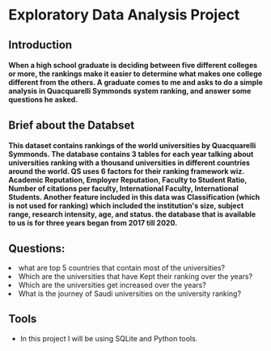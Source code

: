 # <h1>Exploratory Data Analysis Project 


## Introduction
#### When a high school graduate is deciding between five different colleges or more, the rankings make it easier to determine what makes one college different from the others. A graduate comes to me and asks to do a simple analysis in Quacquarelli Symmonds system ranking, and answer some questions he asked.


## Brief about the Databset

#### This dataset contains rankings of the world universities by Quacquarelli Symmonds. The database contains 3 tables for each year talking about universities ranking with a thousand universities in different countries around the world. QS uses 6 factors for their ranking framework wiz. Academic Reputation, Employer Reputation, Faculty to Student Ratio, Number of citations per faculty, International Faculty, International Students. Another feature included in this data was Classification (which is not used for ranking) which included the institution's size, subject range, research intensity, age, and status. the database that is available to us is for three years began from 2017 till 2020.


## Questions:
</ul>
<li> what are top 5 countries that contain most of the universities?</li>
<li> Which are the universities that have Kept their ranking over the years?</li>
<li> Which are the universities get increased over the years?</li>
<li> What is the journey of Saudi universities on the university ranking?</li>

## Tools
<ul>
<li>In this project I will be using SQLite and Python tools.
</ul>





